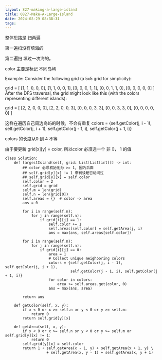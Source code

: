 ```yaml
---
layout: 827-making-a-large-island
title: 0827-Make-A-Large-Island
date: 2024-08-29 08:38:31
tags:
---
```


整体思路是 扫两遍

第一遍扫没有填海的

第二遍扫 填过一次海的。

color 主要是标记 不同岛屿

Example:
Consider the following grid (a 5x5 grid for simplicity):

grid = [    [1, 1, 0, 0, 0],
    [1, 1, 0, 0, 1],
    [0, 0, 0, 1, 1],
    [0, 0, 1, 1, 0],
    [0, 0, 0, 0, 0]
]
After the DFS traversal, the grid might look like this (with the colors representing different islands):

grid = [    [2, 2, 0, 0, 0],
    [2, 2, 0, 0, 3],
    [0, 0, 0, 3, 3],
    [0, 0, 3, 3, 0],
    [0, 0, 0, 0, 0]
]

这样在遍历自己周边岛屿的时候，不会有重复
colors = {self.getColor(j, i - 1), self.getColor(j, i + 1),
self.getColor(j - 1, i), self.getColor(j + 1, i)}

colors 的长度从0 到 4 不等

由于要更新 grid[x][y] = color, 所以color 必须选一个 非 0， 1 的值	


```python3
class Solution:
    def largestIsland(self, grid: List[List[int]]) -> int:
        ## color 必须初始化为 >= 1, 因为后面 
        ## self.grid[y][x] != 1 来判读是否访问过
        ## self.grid[y][x] = self.color
        self.color = 2
        self.grid = grid
        self.m = len(grid)
        self.n = len(grid[0])
        self.areas = {}  # color -> area
        ans = 0
        
        for i in range(self.m):
            for j in range(self.n):
                if grid[i][j] == 1:
                    self.color += 1
                    self.areas[self.color] = self.getArea(j, i)
                    ans = max(ans, self.areas[self.color])
        
        for i in range(self.m):
            for j in range(self.n):
                if grid[i][j] == 0:
                    area = 1
                    # Collect unique neighboring colors
                    colors = {self.getColor(j, i - 1), self.getColor(j, i + 1),
                              self.getColor(j - 1, i), self.getColor(j + 1, i)}
                    for color in colors:
                        area += self.areas.get(color, 0)
                    ans = max(ans, area)
        
        return ans
    
    def getColor(self, x, y):
        if x < 0 or x >= self.n or y < 0 or y >= self.m:
            return 0
        return self.grid[y][x]
    
    def getArea(self, x, y):
        if x < 0 or x >= self.n or y < 0 or y >= self.m or self.grid[y][x] != 1:
            return 0
        self.grid[y][x] = self.color
        return 1 + self.getArea(x - 1, y) + self.getArea(x + 1, y) \
                   + self.getArea(x, y - 1) + self.getArea(x, y + 1)
```
